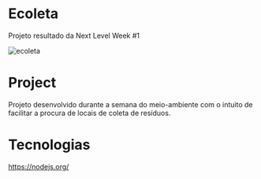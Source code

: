 # Ecoleta
Projeto resultado da Next Level Week #1

![ecoleta](https://user-images.githubusercontent.com/47614825/83958821-b3752080-a84c-11ea-9c17-b6debd5df4db.gif) </br>

# Project
 Projeto desenvolvido durante a semana do meio-ambiente com o intuito de facilitar a procura de locais de coleta de resíduos.

# Tecnologias

https://nodejs.org/
